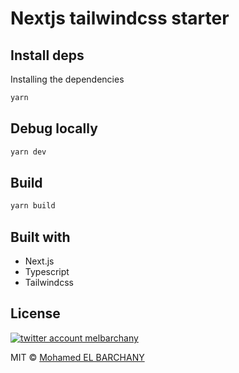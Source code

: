 # Nextjs tailwindcss starter

## Install deps

Installing the dependencies

```bash
yarn
```

## Debug locally

```bash
yarn dev
```

## Build

```bash
yarn build
```

## Built with

- Next.js
- Typescript
- Tailwindcss

## License
<a href="https://twitter.com/melbarchany" target="_blank">
    <img alt="twitter account melbarchany" src="https://img.shields.io/twitter/follow/melbarchany.svg?style=social" />
</a>

MIT © [Mohamed EL BARCHANY](https://melbarch.com)
